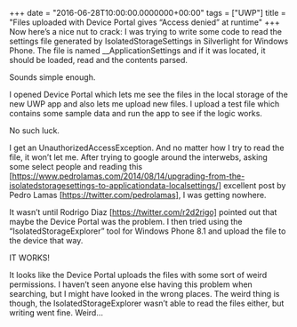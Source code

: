 +++
date = "2016-06-28T10:00:00.0000000+00:00"
tags = ["UWP"]
title = "Files uploaded with Device Portal gives “Access denied” at runtime"
+++
Now here’s a nice nut to crack: I was trying to write some code to read the
settings file generated by IsolatedStorageSettings  in Silverlight for Windows
Phone. The file is named __ApplicationSettings  and if it was located, it should
be loaded, read and the contents parsed.

Sounds simple enough.

I opened Device Portal which lets me see the files in the local storage of the
new UWP app and also lets me upload new files. I upload a test file which
contains some sample data and run the app to see if the logic works.

No such luck.

I get an UnauthorizedAccessException. And no matter how I try to read the file,
it won’t let me. After trying to google around the interwebs, asking some select
people and reading this
[https://www.pedrolamas.com/2014/08/14/upgrading-from-the-isolatedstoragesettings-to-applicationdata-localsettings/] 
 excellent post by Pedro Lamas [https://twitter.com/pedrolamas], I was getting
nowhere.

It wasn’t until Rodrigo Diaz [https://twitter.com/r2d2rigo]  pointed out that
maybe the Device Portal was the problem. I then tried using the
“IsolatedStorageExplorer” tool for Windows Phone 8.1 and upload the file to the
device that way.

IT WORKS!

It looks like the Device Portal uploads the files with some sort of weird
permissions. I haven’t seen anyone else having this problem when searching, but
I might have looked in the wrong places. The weird thing is though, the 
IsolatedStorageExplorer  wasn’t able to read the files either, but writing went
fine. Weird…
